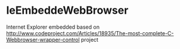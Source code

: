 IeEmbeddeWebBrowser
===================

Internet Explorer embedded based on http://www.codeproject.com/Articles/18935/The-most-complete-C-Webbrowser-wrapper-control project
